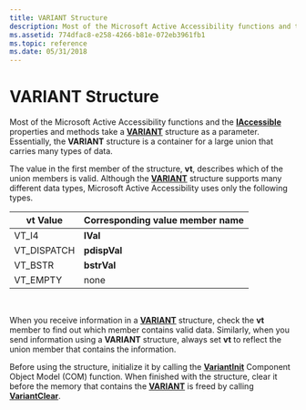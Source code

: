 ```yaml
---
title: VARIANT Structure
description: Most of the Microsoft Active Accessibility functions and the IAccessible properties and methods take a VARIANT structure as a parameter. Essentially, the VARIANT structure is a container for a large union that carries many types of data.
ms.assetid: 774dfac8-e258-4266-b81e-072eb3961fb1
ms.topic: reference
ms.date: 05/31/2018
---
```


# VARIANT Structure

Most of the Microsoft Active Accessibility functions and the [**IAccessible**](/windows/desktop/api/oleacc/nn-oleacc-iaccessible) properties and methods take a [**VARIANT**](/windows/win32/api/oaidl/ns-oaidl-variant) structure as a parameter. Essentially, the **VARIANT** structure is a container for a large union that carries many types of data.

The value in the first member of the structure, **vt**, describes which of the union members is valid. Although the [**VARIANT**](/windows/win32/api/oaidl/ns-oaidl-variant) structure supports many different data types, Microsoft Active Accessibility uses only the following types.



| vt Value     | Corresponding value member name |
|--------------|---------------------------------|
| VT\_I4       | **lVal**                        |
| VT\_DISPATCH | **pdispVal**                    |
| VT\_BSTR     | **bstrVal**                     |
| VT\_EMPTY    | none                            |



 

When you receive information in a [**VARIANT**](/windows/win32/api/oaidl/ns-oaidl-variant) structure, check the **vt** member to find out which member contains valid data. Similarly, when you send information using a **VARIANT** structure, always set **vt** to reflect the union member that contains the information.

Before using the structure, initialize it by calling the [**VariantInit**](/previous-versions/windows/desktop/api/oleauto/nf-oleauto-variantinit) Component Object Model (COM) function. When finished with the structure, clear it before the memory that contains the [**VARIANT**](/windows/win32/api/oaidl/ns-oaidl-variant) is freed by calling [**VariantClear**](/previous-versions/windows/desktop/api/oleauto/nf-oleauto-variantclear).

 

 
